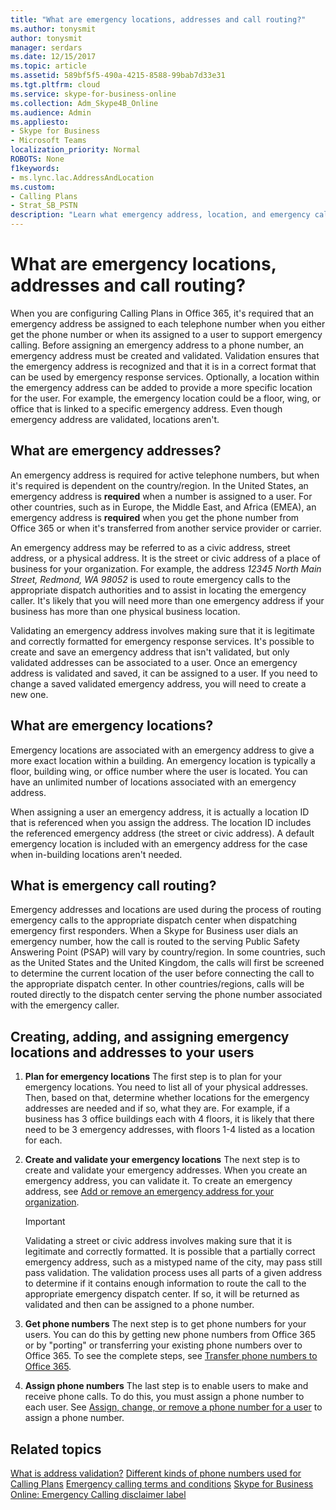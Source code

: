 ```yaml
---
title: "What are emergency locations, addresses and call routing?"
ms.author: tonysmit
author: tonysmit
manager: serdars
ms.date: 12/15/2017
ms.topic: article
ms.assetid: 589bf5f5-490a-4215-8588-99bab7d33e31
ms.tgt.pltfrm: cloud
ms.service: skype-for-business-online
ms.collection: Adm_Skype4B_Online
ms.audience: Admin
ms.appliesto: 
- Skype for Business
- Microsoft Teams
localization_priority: Normal
ROBOTS: None
f1keywords:
- ms.lync.lac.AddressAndLocation
ms.custom:
- Calling Plans
- Strat_SB_PSTN
description: "Learn what emergency address, location, and emergency call routing are, and how to plan and assign them to your users. "
---
```


# What are emergency locations, addresses and call routing?

When you are configuring Calling Plans in Office 365, it's required that an emergency address be assigned to each telephone number when you either get the phone number or when its assigned to a user to support emergency calling. Before assigning an emergency address to a phone number, an emergency address must be created and validated. Validation ensures that the emergency address is recognized and that it is in a correct format that can be used by emergency response services. Optionally, a location within the emergency address can be added to provide a more specific location for the user. For example, the emergency location could be a floor, wing, or office that is linked to a specific emergency address. Even though emergency address are validated, locations aren't.
  
## What are emergency addresses?

An emergency address is required for active telephone numbers, but when it's required is dependent on the country/region. In the United States, an emergency address is **required** when a number is assigned to a user. For other countries, such as in Europe, the Middle East, and Africa (EMEA), an emergency address is **required** when you get the phone number from Office 365 or when it's transferred from another service provider or carrier.
  
An emergency address may be referred to as a civic address, street address, or a physical address. It is the street or civic address of a place of business for your organization. For example, the address  *12345 North Main Street, Redmond, WA 98052*  is used to route emergency calls to the appropriate dispatch authorities and to assist in locating the emergency caller. It's likely that you will need more than one emergency address if your business has more than one physical business location.
  
Validating an emergency address involves making sure that it is legitimate and correctly formatted for emergency response services. It's possible to create and save an emergency address that isn't validated, but only validated addresses can be associated to a user. Once an emergency address is validated and saved, it can be assigned to a user. If you need to change a saved validated emergency address, you will need to create a new one.
  
## What are emergency locations?

Emergency locations are associated with an emergency address to give a more exact location within a building. An emergency location is typically a floor, building wing, or office number where the user is located. You can have an unlimited number of locations associated with an emergency address. 
  
When assigning a user an emergency address, it is actually a location ID that is referenced when you assign the address. The location ID includes the referenced emergency address (the street or civic address). A default emergency location is included with an emergency address for the case when in-building locations aren't needed. 
  
## What is emergency call routing?

Emergency addresses and locations are used during the process of routing emergency calls to the appropriate dispatch center when dispatching emergency first responders. When a Skype for Business user dials an emergency number, how the call is routed to the serving Public Safety Answering Point (PSAP) will vary by country/region. In some countries, such as the United States and the United Kingdom, the calls will first be screened to determine the current location of the user before connecting the call to the appropriate dispatch center. In other countries/regions, calls will be routed directly to the dispatch center serving the phone number associated with the emergency caller.
  
## Creating, adding, and assigning emergency locations and addresses to your users

1. **Plan for emergency locations** The first step is to plan for your emergency locations. You need to list all of your physical addresses. Then, based on that, determine whether locations for the emergency addresses are needed and if so, what they are. For example, if a business has 3 office buildings each with 4 floors, it is likely that there need to be 3 emergency addresses, with floors 1-4 listed as a location for each.
    
2. **Create and validate your emergency locations** The next step is to create and validate your emergency addresses. When you create an emergency address, you can validate it. To create an emergency address, see [Add or remove an emergency address for your organization](add-or-remove-an-emergency-address-for-your-organization.md).
    
    > [!IMPORTANT]
    > Validating a street or civic address involves making sure that it is legitimate and correctly formatted. It is possible that a partially correct emergency address, such as a mistyped name of the city, may pass still pass validation. The validation process uses all parts of a given address to determine if it contains enough information to route the call to the appropriate emergency dispatch center. If so, it will be returned as validated and then can be assigned to a phone number. 
  
3. **Get phone numbers** The next step is to get phone numbers for your users. You can do this by getting new phone numbers from Office 365 or by "porting" or transferring your existing phone numbers over to Office 365. To see the complete steps, see [Transfer phone numbers to Office 365](transfer-phone-numbers-to-office-365.md).
    
4. **Assign phone numbers** The last step is to enable users to make and receive phone calls. To do this, you must assign a phone number to each user. See [Assign, change, or remove a phone number for a user](assign-change-or-remove-a-phone-number-for-a-user.md) to assign a phone number.
    
## Related topics
[What is address validation?](what-are-calling-plans-in-office-365\what-is-address-validation.md)
[Different kinds of phone numbers used for Calling Plans](what-are-calling-plans-in-office-365/different-kinds-of-phone-numbers/used-for-calling-plans.md)
[Emergency calling terms and conditions](what-are-calling-plans-in-office-365/emergency-calling-terms-and-conditions.md)
[Skype for Business Online: Emergency Calling disclaimer label](https://go.microsoft.com/fwlink/?LinkID=692099)
